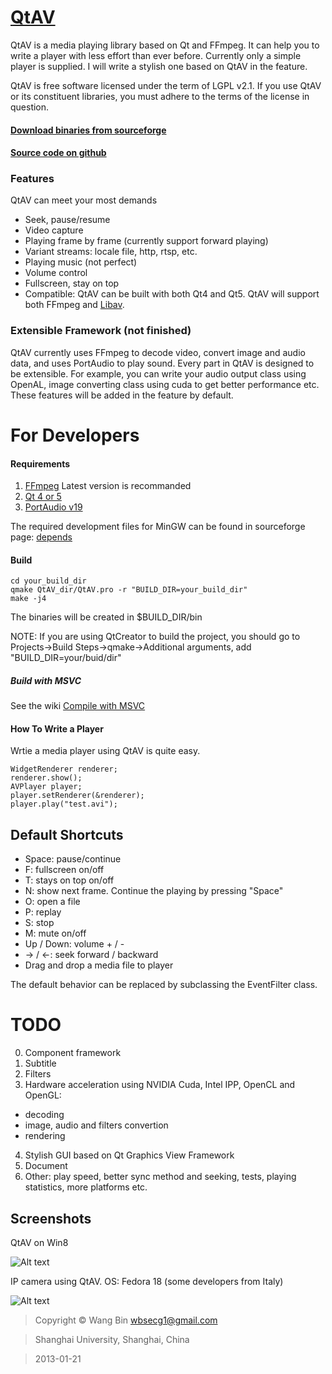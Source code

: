 # [QtAV](https://sourceforge.net/projects/qtav)

QtAV is a media playing library based on Qt and FFmpeg. It can help you to write a player
with less effort than ever before. Currently only a simple player is supplied. I will write a
stylish one based on QtAV in the feature.

QtAV is free software licensed under the term of LGPL v2.1. If you use QtAV or its constituent libraries,
you must adhere to the terms of the license in question.

#### [Download binaries from sourceforge](https://sourceforge.net/projects/qtav/files)
#### [Source code on github](https://github.com/wang-bin/QtAV)

### Features

QtAV can meet your most demands

- Seek, pause/resume
- Video capture
- Playing frame by frame (currently support forward playing)
- Variant streams: locale file, http, rtsp, etc.
- Playing music (not perfect)
- Volume control
- Fullscreen, stay on top
- Compatible: QtAV can be built with both Qt4 and Qt5. QtAV will support
  both FFmpeg and [Libav](http://libav.org).

### Extensible Framework (not finished)

  QtAV currently uses FFmpeg to decode video, convert image and audio data, and uses PortAudio to play
  sound. Every part in QtAV is designed to be extensible. For example, you can write your audio output
  class using OpenAL, image converting class using cuda to get better performance etc. These features
  will be added in the feature by default.


# For Developers

#### Requirements

1. [FFmpeg](http://ffmpeg.org) Latest version is recommanded
2. [Qt 4 or 5](http://qt-project.org/downloads)
3. [PortAudio v19](http://www.portaudio.com/download.html)

The required development files for MinGW can be found in sourceforge
page: [depends](https://sourceforge.net/projects/qtav/files/depends)

#### Build

    cd your_build_dir
    qmake QtAV_dir/QtAV.pro -r "BUILD_DIR=your_build_dir"
    make -j4

  The binaries will be created in $BUILD_DIR/bin

  NOTE: If you are using QtCreator to build the project, you should go to Projects->Build Steps->qmake->Additional arguments, add "BUILD_DIR=your/buid/dir"

##### Build with MSVC

  See the wiki [Compile with MSVC](https://github.com/wang-bin/QtAV/wiki/Compile-with-MSVC)



#### How To Write a Player

Wrtie a media player using QtAV is quite easy.

    WidgetRenderer renderer;
    renderer.show();
    AVPlayer player;
    player.setRenderer(&renderer);
    player.play("test.avi");



Default Shortcuts
-----------------
- Space: pause/continue
- F: fullscreen on/off
- T: stays on top on/off
- N: show next frame. Continue the playing by pressing "Space"
- O: open a file
- P: replay
- S: stop
- M: mute on/off
- Up / Down: volume + / -
- -> / <-: seek forward / backward
- Drag and drop a media file to player


The default behavior can be replaced by subclassing the EventFilter class.

# TODO

0. Component framework
1. Subtitle
2. Filters
3. Hardware acceleration using NVIDIA Cuda, Intel IPP, OpenCL and OpenGL:
  * decoding
  * image, audio and filters convertion
  * rendering
4. Stylish GUI based on Qt Graphics View Framework
5. Document
6. Other: play speed, better sync method and seeking, tests, playing statistics,
   more platforms etc.

Screenshots
----------

QtAV on Win8

![Alt text](https://github.com/downloads/wang-bin/QtAV/screenshot.png "simple player")

IP camera using QtAV. OS: Fedora 18 (some developers from Italy)

![Alt text](https://sourceforge.net/projects/qtav/screenshots/ip_camera.jpg "ip camera")


> Copyright &copy; Wang Bin wbsecg1@gmail.com

> Shanghai University, Shanghai, China

> 2013-01-21
